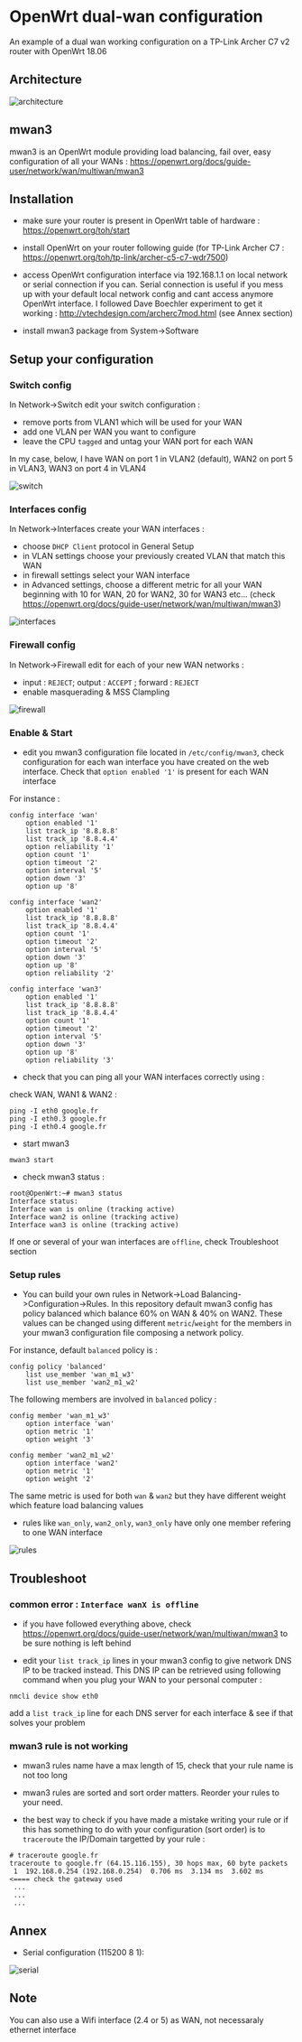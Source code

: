 # OpenWrt dual-wan configuration

An example of a dual wan working configuration on a TP-Link Archer C7 v2 router with OpenWrt 18.06 

## Architecture

![architecture](img/mwan_architecture.png)

## mwan3

mwan3 is an OpenWrt module providing load balancing, fail over, easy configuration of all your WANs : https://openwrt.org/docs/guide-user/network/wan/multiwan/mwan3

## Installation

* make sure your router is present in OpenWrt table of hardware : https://openwrt.org/toh/start

* install OpenWrt on your router following guide (for TP-Link Archer C7 : https://openwrt.org/toh/tp-link/archer-c5-c7-wdr7500)

* access OpenWrt configuration interface via 192.168.1.1 on local network or serial connection if you can. Serial connection is useful if you mess up with your default local network config and cant access anymore OpenWrt interface. I followed Dave Boechler experiment to get it working : http://vtechdesign.com/archerc7mod.html (see Annex section)

* install mwan3 package from System->Software

## Setup your configuration

### Switch config

In Network->Switch edit your switch configuration :

* remove ports from VLAN1 which will be used for your WAN
* add one VLAN per WAN you want to configure
* leave the CPU `tagged` and untag your WAN port for each WAN  

In my case, below, I have WAN on port 1 in VLAN2 (default), WAN2 on port 5 in VLAN3, WAN3 on port 4 in VLAN4

![switch](img/switch.png)

### Interfaces config

In Network->Interfaces create your WAN interfaces :

* choose `DHCP Client` protocol in General Setup 
* in VLAN settings choose your previously created VLAN that match this WAN
* in firewall settings select your WAN interface
* in Advanced settings, choose a different metric for all your WAN beginning with 10 for WAN, 20 for WAN2, 30 for WAN3 etc... (check https://openwrt.org/docs/guide-user/network/wan/multiwan/mwan3)

![interfaces](img/interfaces.png)

### Firewall config

In Network->Firewall edit for each of your new WAN networks :

* input : `REJECT`; output : `ACCEPT` ; forward : `REJECT`
* enable masquerading & MSS Clampling

![firewall](img/firewall.png)

### Enable & Start

* edit you mwan3 configuration file located in `/etc/config/mwan3`, check configuration for each wan interface you have created on the web interface. Check that `option enabled '1'` is present for each WAN interface

For instance : 
```
config interface 'wan'
	option enabled '1'
	list track_ip '8.8.8.8'
	list track_ip '8.8.4.4'
	option reliability '1'
	option count '1'
	option timeout '2'
	option interval '5'
	option down '3'
	option up '8'

config interface 'wan2'
	option enabled '1'
	list track_ip '8.8.8.8'
	list track_ip '8.8.4.4'
	option count '1'
	option timeout '2'
	option interval '5'
	option down '3'
	option up '8'
	option reliability '2'

config interface 'wan3'
	option enabled '1'
	list track_ip '8.8.8.8'
	list track_ip '8.8.4.4'
	option count '1'
	option timeout '2'
	option interval '5'
	option down '3'
	option up '8'
	option reliability '3'
```

* check that you can ping all your WAN interfaces correctly using : 

check WAN, WAN1 & WAN2 :  
```
ping -I eth0 google.fr
ping -I eth0.3 google.fr
ping -I eth0.4 google.fr
```

* start mwan3

```
mwan3 start
```

* check mwan3 status :

```
root@OpenWrt:~# mwan3 status
Interface status:
Interface wan is online (tracking active)
Interface wan2 is online (tracking active)
Interface wan3 is online (tracking active)
```

If one or several of your wan interfaces are `offline`, check Troubleshoot section

### Setup rules

* You can build your own rules in Network->Load Balancing->Configuration->Rules. In this repository default mwan3 config has policy balanced which balance 60% on WAN & 40% on WAN2. These values can be changed using different `metric`/`weight` for the members in your mwan3 configuration file composing a network policy.

For instance, default `balanced` policy is : 

```
config policy 'balanced'
	list use_member 'wan_m1_w3'
	list use_member 'wan2_m1_w2'
```

The following members are involved in `balanced` policy : 

```
config member 'wan_m1_w3'
	option interface 'wan'
	option metric '1'
	option weight '3'

config member 'wan2_m1_w2'
	option interface 'wan2'
	option metric '1'
	option weight '2'
```

The same metric is used for both `wan` & `wan2` but they have different weight which feature load balancing values

* rules like `wan_only`, `wan2_only`, `wan3_only` have only one member refering to one WAN interface

![rules](img/rules.png)

## Troubleshoot

### common error : `Interface wanX is offline`

* if you have followed everything above, check https://openwrt.org/docs/guide-user/network/wan/multiwan/mwan3 to be sure nothing is left behind

* edit your `list track_ip` lines in your mwan3 config to give network DNS IP to be tracked instead. This DNS IP can be retrieved using following command when you plug your WAN to your personal computer : 

```
nmcli device show eth0
```
add a `list track_ip` line for each DNS server for each interface & see if that solves your problem

### mwan3 rule is not working

* mwan3 rules name have a max length of 15, check that your rule name is not too long

* mwan3 rules are sorted and sort order matters. Reorder your rules to your need.

* the best way to check if you have made a mistake writing your rule or if this has something to do with your configuration (sort order) is to `traceroute` the IP/Domain targetted by your rule :

```
# traceroute google.fr
traceroute to google.fr (64.15.116.155), 30 hops max, 60 byte packets
 1  192.168.0.254 (192.168.0.254)  0.706 ms  3.134 ms  3.602 ms         <==== check the gateway used
 ...
 ...
 ...
```

## Annex

* Serial configuration (115200 8 1):

![serial](img/serial.png)

## Note

You can also use a Wifi interface (2.4 or 5) as WAN, not necessaraly ethernet interface
